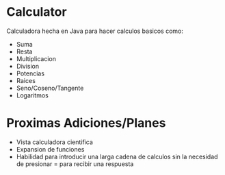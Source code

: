 # Calculator
Calculadora hecha en Java para hacer calculos basicos como:
+ Suma
+ Resta
+ Multiplicacion
+ Division
+ Potencias
+ Raices
+ Seno/Coseno/Tangente
+ Logaritmos

# Proximas Adiciones/Planes
+ Vista calculadora cientifica
+ Expansion de funciones
+ Habilidad para introducir una larga cadena de calculos sin la necesidad de presionar = para recibir una respuesta

